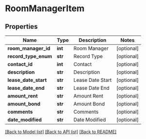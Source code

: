 # RoomManagerItem

## Properties
Name | Type | Description | Notes
------------ | ------------- | ------------- | -------------
**room_manager_id** | **int** | Room Manager | [optional] 
**record_type_enum** | **str** | Record Type | [optional] 
**contact_id** | **int** | Contact | [optional] 
**description** | **str** | Description | [optional] 
**lease_date_start** | **str** | Lease Date Start | [optional] 
**lease_date_end** | **str** | Lease Date End | [optional] 
**amount_rent** | **str** | Amount Rent | [optional] 
**amount_bond** | **str** | Amount Bond | [optional] 
**comments** | **str** | Comments | [optional] 
**date_modified** | **str** | Date Modified | [optional] 

[[Back to Model list]](../README.md#documentation-for-models) [[Back to API list]](../README.md#documentation-for-api-endpoints) [[Back to README]](../README.md)


